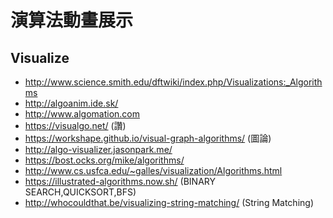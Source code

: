 # 演算法動畫展示


## Visualize

* http://www.science.smith.edu/dftwiki/index.php/Visualizations:_Algorithms
* http://algoanim.ide.sk/
* http://www.algomation.com
* https://visualgo.net/ (讚)
* https://workshape.github.io/visual-graph-algorithms/ (圖論)
* http://algo-visualizer.jasonpark.me/
* https://bost.ocks.org/mike/algorithms/
* http://www.cs.usfca.edu/~galles/visualization/Algorithms.html
* https://illustrated-algorithms.now.sh/ (BINARY SEARCH,QUICKSORT,BFS)
* http://whocouldthat.be/visualizing-string-matching/ (String Matching)